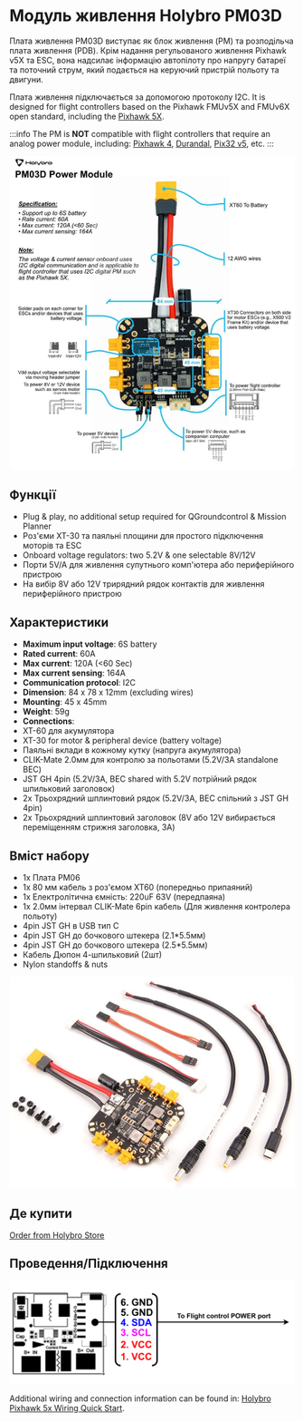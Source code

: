 # Модуль живлення Holybro PM03D

Плата живлення PM03D виступає як блок живлення (PM) та розподільча плата живлення (PDB).
Крім надання регульованого живлення Pixhawk v5X та ESC, вона надсилає інформацію автопілоту про напругу батареї та поточний струм, який подається на керуючий пристрій польоту та двигуни.

Плата живлення підключається за допомогою протоколу I2C.
It is designed for flight controllers based on the Pixhawk FMUv5X and FMUv6X open standard, including the [Pixhawk 5X](../flight_controller/pixhawk5x.md).

:::info
The PM is **NOT** compatible with flight controllers that require an analog power module, including: [Pixhawk 4](../flight_controller/pixhawk4.md), [Durandal](../flight_controller/durandal.md), [Pix32 v5](../flight_controller/holybro_pix32_v5.md), etc.
:::

![Pixhawk5x Upright Image](../../assets/hardware/power_module/holybro_pm03d/pm03d_pinout.jpg)

## Функції

- Plug & play, no additional setup required for QGroundcontrol & Mission Planner
- Роз'єми XT-30 та паяльні площини для простого підключення моторів та ESC
- Onboard voltage regulators: two 5.2V & one selectable 8V/12V
- Порти 5V/A для живлення супутнього комп'ютера або периферійного пристрою
- На вибір 8V або 12V трирядний рядок контактів для живлення периферійного пристрою

## Характеристики

- **Maximum input voltage**: 6S battery
- **Rated current**: 60A
- **Max current**: 120A (<60 Sec)
- **Max current sensing**: 164A
- **Communication protocol**: I2C
- **Dimension**: 84 x 78 x 12mm (excluding wires)
- **Mounting**: 45 x 45mm
- **Weight**: 59g
- **Connections**:
- ХТ-60 для акумулятора
- XT-30 for motor & peripheral device (battery voltage)
- Паяльні вклади в кожному кутку (напруга акумулятора)
- CLIK-Mate 2.0мм для контролю за польотами (5.2V/3A standalone BEC)
- JST GH 4pin (5.2V/3A, BEC shared with 5.2V потрійний рядок шпильковий заголовок)
- 2x Трьохрядний шплинтовий рядок (5.2V/3A, BEC спільний з JST GH 4pin)
- 2x Трьохрядний шплинтовий заголовок (8V або 12V вибирається переміщенням стрижня заголовка, 3A)

## Вміст набору

- 1x Плата PM06
- 1x 80 мм кабель з роз'ємом XT60 (попередньо припаяний)
- 1x Електролітична ємність: 220uF 63V (передпаяна)
- 1x 2.0мм інтервал CLIK-Mate 6pin кабель (Для живлення контролера польоту)
- 4pin JST GH в USB тип C
- 4pin JST GH до бочкового штекера (2.1\*5.5мм)
- 4pin JST GH до бочкового штекера (2.5\*5.5мм)
- Кабель Дюпон 4-шпильковий (2шт)
- Nylon standoffs & nuts

<img src="../../assets/hardware/power_module/holybro_pm03d/pm03d_contents.jpg" width="650px" title="Pixhawk5x Upright Image" />

## Де купити

[Order from Holybro Store](https://holybro.com/products/pm03d-power-module)

## Проведення/Підключення

![pinout](../../assets/hardware/power_module/holybro_pm02d/pm02d_pinout.png)

Additional wiring and connection information can be found in: [Holybro Pixhawk 5x Wiring Quick Start](../assembly/quick_start_pixhawk5x.md).
